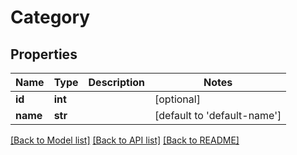 # Category


## Properties
Name | Type | Description | Notes
------------ | ------------- | ------------- | -------------
**id** | **int** |  | [optional] 
**name** | **str** |  | [default to 'default-name']

[[Back to Model list]](../README.md#documentation-for-models) [[Back to API list]](../README.md#documentation-for-api-endpoints) [[Back to README]](../README.md)


